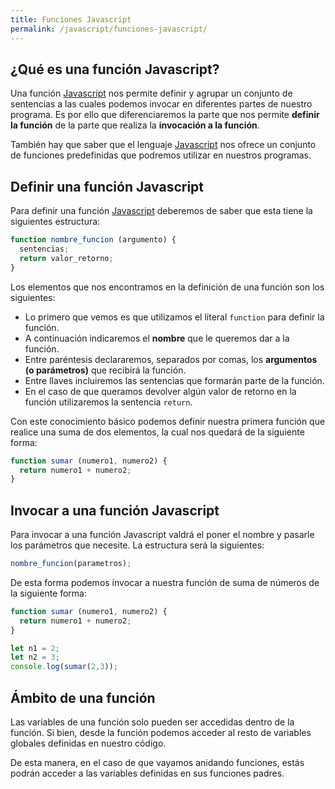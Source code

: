 ```yaml
---
title: Funciones Javascript
permalink: /javascript/funciones-javascript/
---
```


## ¿Qué es una función Javascript?

Una función [Javascript][Javascript] nos permite definir y agrupar un conjunto de sentencias a las cuales podemos invocar en diferentes partes de nuestro programa. Es por ello que diferenciaremos la parte que nos permite **definir la función** de la parte que realiza la **invocación a la función**.

También hay que saber que el lenguaje [Javascript][JavaScript] nos ofrece un conjunto de funciones predefinidas que podremos utilizar en nuestros programas.

## Definir una función Javascript

Para definir una función [Javascript][Javascript] deberemos de saber que esta tiene la siguientes estructura:

~~~javascript
function nombre_funcion (argumento) {
  sentencias;
  return valor_retorno;
}
~~~

Los elementos que nos encontramos en la definición de una función son los siguientes:

* Lo primero que vemos es que utilizamos el literal `function` para definir la función.
* A continuación indicaremos el **nombre** que le queremos dar a la función.
* Entre paréntesis declararemos, separados por comas, los **argumentos (o parámetros)** que recibirá la función.
* Entre llaves incluiremos las sentencias que formarán parte de la función.
* En el caso de que queramos devolver algún valor de retorno en la función utilizaremos la sentencia `return`.

Con este conocimiento básico podemos definir nuestra primera función que realice una suma de dos elementos, la cual nos quedará de la siguiente forma:

~~~javascript
function sumar (numero1, numero2) {
  return numero1 + numero2;
}
~~~


## Invocar a una función Javascript
Para invocar a una función Javascript valdrá el poner el nombre y pasarle los parámetros que necesite. La estructura será la siguientes:

~~~javascript
nombre_funcion(parametros);
~~~

De esta forma podemos invocar a nuestra función de suma de números de la siguiente forma:

~~~javascript
function sumar (numero1, numero2) {
  return numero1 + numero2;
}

let n1 = 2;
let n2 = 3;
console.log(sumar(2,3));
~~~

## Ámbito de una función
Las variables de una función solo pueden ser accedidas dentro de la función. Si bien, desde la función podemos acceder al resto de variables globales definidas en nuestro código.

De esta manera, en el caso de que vayamos anidando funciones, estás podrán acceder a las variables definidas en sus funciones padres.



[Javascript]: {{site.url}}/javascript
